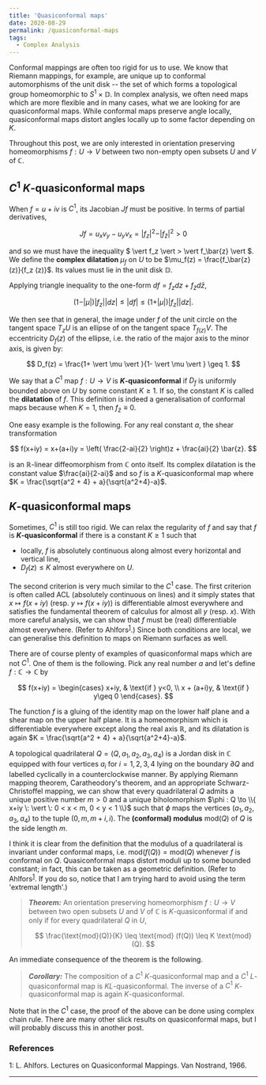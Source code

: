```yaml
---
title: 'Quasiconformal maps'
date: 2020-08-29
permalink: /quasiconformal-maps
tags:
  - Complex Analysis
---
```


Conformal mappings are often too rigid for us to use. We know that Riemann mappings, for example, are unique up to conformal automorphisms of the unit disk -- the set of which forms a topological group homeomorphic to $S^1 \times \mathbb{D}$. In complex analysis, we often need maps which are more flexible and in many cases, what we are looking for are quasiconformal maps. While conformal maps preserve angle locally, quasiconformal maps distort angles locally up to some factor depending on $K$.

Throughout this post, we are only interested in orientation preserving homeomorphisms $f: U \to V$ between two non-empty open subsets $U$ and $V$ of $\mathbb{C}$.

## $C^1$ $K$-quasiconformal maps

When $f=u+iv$ is $C^1$, its Jacobian $Jf$ must be positive. In terms of partial derivatives,

$$
Jf = u_x v_y - u_y v_x =  \vert f_z \vert^2 -  \vert f_\bar{z} \vert^2 > 0
$$

and so we must have the inequality $ \vert f_z \vert  >  \vert f_\bar{z} \vert $. We define the **complex dilatation** $\mu_f$ on $U$ to be $\mu_f(z) = \frac{f_\bar{z}(z)}{f_z (z)}$. Its values must lie in the unit disk $\mathbb{D}$.

Applying triangle inequality to the one-form $df = f_z dz + f_{\bar{z}} d\bar{z}$,

$$
(1- \vert \mu \vert )  \vert f_z \vert   \vert dz \vert  \leq  \vert df \vert  \leq (1+ \vert \mu \vert )  \vert f_z \vert   \vert dz \vert .
$$

We then see that in general, the image under $f$ of the unit circle on the tangent space $T_z U$ is an ellipse of on the tangent space $T_{f(z)} V$. The eccentricity $D_f(z)$ of the ellipse, i.e. the ratio of the major axis to the minor axis, is given by:

$$
D_f(z) = \frac{1+ \vert \mu \vert }{1- \vert \mu \vert } \geq 1.
$$

We say that a $C^1$ map $f: U \to V$ is **$K$-quasiconformal** if $D_f$ is uniformly bounded above on $U$ by some constant $K\geq 1$. If so, the constant $K$ is called the **dilatation** of $f$. This definition is indeed a generalisation of conformal maps because when $K=1$, then $f_{\bar{z}} \equiv 0$.

One easy example is the following. For any real constant $a$, the shear transformation

$$
f(x+iy) = x+(a+i)y = \left( \frac{2-ai}{2} \right)z + \frac{ai}{2} \bar{z}.
$$

is an $\mathbb{R}$-linear diffeomorphism from $\mathbb{C}$ onto itself. Its complex dilatation is the constant value $\frac{ai}{2-ai}$ and so $f$ is a $K$-quasiconformal map where $K = \frac{\sqrt{a^2 + 4} + a}{\sqrt{a^2+4}-a}$.

## $K$-quasiconformal maps

Sometimes, $C^1$ is still too rigid. We can relax the regularity of $f$ and say that $f$ is **$K$-quasiconformal** if there is a constant $K\geq 1$ such that
* locally, $f$ is absolutely continuous along almost every horizontal and vertical line,
* $D_f(z) \leq K$ almost everywhere on $U$.

The second criterion is very much similar to the $C^1$ case. The first criterion is often called ACL (absolutely continuous on lines) and it simply states that $x \mapsto f(x+iy)$ (resp. $y \mapsto f(x+iy)$) is differentiable almost everywhere and satisfies the fundamental theorem of calculus for almost all $y$ (resp. $x$). With more careful analysis, we can show that $f$ must be (real) differentiable almost everywhere. (Refer to Ahlfors<sup>[1](#fn1)</sup>.) Since both conditions are local, we can generalise this definition to maps on Riemann surfaces as well.

There are of course plenty of examples of quasiconformal maps which are not $C^1$. One of them is the following. Pick any real number $a$ and let's define $f : \mathbb{C} \to \mathbb{C}$ by

$$
f(x+iy) = \begin{cases} x+iy, & \text{if } y<0, \\ x + (a+i)y, & \text{if } y\geq 0 \end{cases}.
$$

The function $f$ is a gluing of the identity map on the lower half plane and a shear map on the upper half plane. It is a homeomorphism which is differentiable everywhere except along the real axis $\mathbb{R}$, and its dilatation is again $K = \frac{\sqrt{a^2 + 4} + a}{\sqrt{a^2+4}-a}$.

A topological quadrilateral $Q = (Q,a_1,a_2,a_3,a_4)$ is a Jordan disk in $\mathbb{C}$ equipped with four vertices $a_i$ for $i=1,2,3,4$ lying on the boundary $\partial Q$ and labelled cyclically in a counterclockwise manner. By applying Riemann mapping theorem, Caratheodory's theorem, and an appropriate Schwarz-Christoffel mapping, we can show that every quadrilateral $Q$ admits a unique positive number $m>0$ and a unique biholomorphism $\phi : Q \to \\{ x+iy \: \vert \: 0 < x < m, 0 < y < 1 \\}$ such that $\phi$ maps the vertices $(a_1,a_2,a_3,a_4)$ to the tuple $(0,m,m+i,i)$. The **(conformal) modulus** $\text{mod}(Q)$ of $Q$ is the side length $m$.

I think it is clear from the definition that the modulus of a quadrilateral is invariant under conformal maps, i.e. $\text{mod} (f(Q)) = \text{mod} (Q)$ whenever $f$ is conformal on $Q$. Quasiconformal maps distort moduli up to some bounded constant; in fact, this can be taken as a geometric definition. (Refer to Ahlfors<sup>[1](#fn1)</sup>. If you do so, notice that I am trying hard to avoid using the term 'extremal length'.)

> **_Theorem:_** An orientation preserving homeomorphism $f: U \to V$ between two open subsets $U$ and $V$ of $\mathbb{C}$ is $K$-quasiconformal if and only if for every quadrilateral $Q$ in $U$,
>
>$$
\frac{\text{mod}(Q)}{K} \leq \text{mod} (f(Q)) \leq K \text{mod}(Q).
$$

An immediate consequence of the theorem is the following.

> **_Corollary:_** The composition of a $C^1$ $K$-quasiconformal map and a $C^1$ $L$-quasiconformal map is $KL$-quasiconformal. The inverse of a $C^1$ $K$-quasiconformal map is again $K$-quasiconformal.

Note that in the $C^1$ case, the proof of the above can be done using complex chain rule. There are many other slick results on quasiconformal maps, but I will probably discuss this in another post.

### References

<a name="fn1">1</a>: L. Ahlfors. Lectures on Quasiconformal Mappings. Van Nostrand, 1966.  

------
